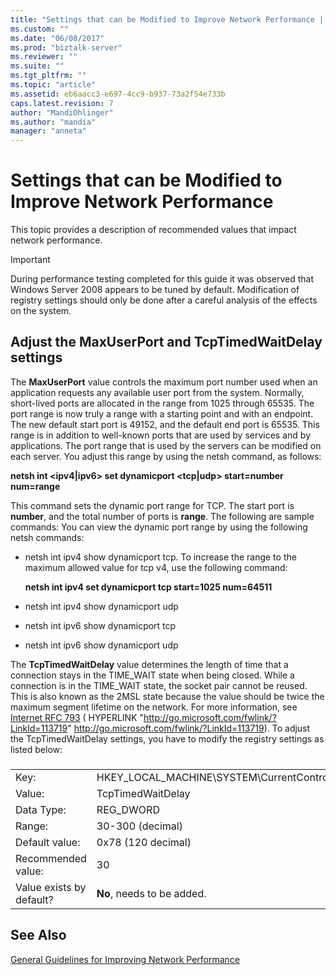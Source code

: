 ```yaml
---
title: "Settings that can be Modified to Improve Network Performance | Microsoft Docs"
ms.custom: ""
ms.date: "06/08/2017"
ms.prod: "biztalk-server"
ms.reviewer: ""
ms.suite: ""
ms.tgt_pltfrm: ""
ms.topic: "article"
ms.assetid: eb6aacc3-e697-4cc9-b937-73a2f54e733b
caps.latest.revision: 7
author: "MandiOhlinger"
ms.author: "mandia"
manager: "anneta"
---
```

# Settings that can be Modified to Improve Network Performance
This topic provides a description of recommended values   that impact network performance.  
  
> [!IMPORTANT]  
>  During performance testing completed for this guide it was observed that Windows Server 2008 appears to be tuned by default. Modification of  registry settings should only be done after a careful analysis of the effects on the system.  
  
## Adjust the MaxUserPort and TcpTimedWaitDelay settings  
 The **MaxUserPort** value controls the maximum port number used when an application requests any available user port from the system. Normally, short-lived ports are allocated in the range from 1025 through 65535. The port range is now truly a range with a starting point and with an endpoint. The new default start port is 49152, and the default end port is 65535. This range is in addition to well-known ports that are used by services and by applications. The port range that is used by the servers can be modified on each server. You adjust this range by using the netsh command, as follows:  
  
 **netsh int \<ipv4&#124;ipv6\> set dynamicport \<tcp&#124;udp\> start=number num=range**  
  
 This command sets the dynamic port range for TCP. The start port is **number**, and the total number of ports is **range**. The following are sample commands: You can view the dynamic port range by using the following netsh commands:  
  
-   netsh int ipv4 show dynamicport tcp. To increase the range to the maximum allowed value for tcp v4, use the following command:  
  
     **netsh int ipv4 set dynamicport tcp start=1025 num=64511**  
  
-   netsh int ipv4 show dynamicport udp  
  
-   netsh int ipv6 show dynamicport tcp  
  
-   netsh int ipv6 show dynamicport udp  
  
 The **TcpTimedWaitDelay** value determines the length of time that a connection stays in the TIME_WAIT state when being closed. While a connection is in the TIME_WAIT state, the socket pair cannot be reused. This is also known as the 2MSL state because the value should be twice the maximum segment lifetime on the network. For more information, see [Internet RFC 793](http://go.microsoft.com/fwlink/?LinkId=113719) ( HYPERLINK "http://go.microsoft.com/fwlink/?LinkId=113719" http://go.microsoft.com/fwlink/?LinkId=113719). To adjust the TcpTimedWaitDelay settings, you have to modify the registry settings as listed below:  
  
###  
  
|||  
|-|-|  
|Key:|HKEY_LOCAL_MACHINE\SYSTEM\CurrentControlSet\Services\Tcpip\Parameters|  
|Value:|TcpTimedWaitDelay|  
|Data Type:|REG_DWORD|  
|Range:|30-300 (decimal)|  
|Default value:|0x78 (120 decimal)|  
|Recommended value:|30|  
|Value exists by default?|**No**, needs to be added.|  
  
## See Also  
 [General Guidelines for Improving Network Performance](../technical-guides/general-guidelines-for-improving-network-performance.md)
